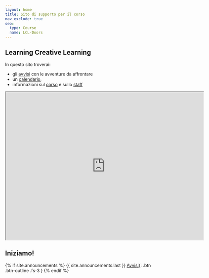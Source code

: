 ```yaml
---
layout: home
title: Sito di supporto per il corso
nav_exclude: true
seo:
  type: Course
  name: LCL-Doors
---
```


## Learning Creative Learning

In questo sito troverai:

- gli [avvisi](announcements.md) con le avventure da affrontare
- un [calendario](calendario.md),
- informazioni sul [corso](about.md) e sullo [staff](staff.md)

<iframe src="https://drive.google.com/file/d/1KarKMzd1XJobKiB508HMIenYcCMd8vuU/preview?resourcekey=null" width="640" height="480"></iframe>

## Iniziamo!

{% if site.announcements %}
{{ site.announcements.last }}
[Avvisi](announcements.md){: .btn .btn-outline .fs-3 }
{% endif %}
